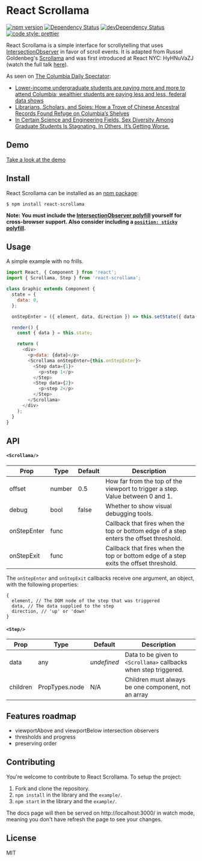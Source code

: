 # React Scrollama

[![npm version](https://badge.fury.io/js/react-scrollama.svg)](https://badge.fury.io/js/react-scrollama)
[![Dependency Status](https://david-dm.org/jsonkao/react-scrollama.svg)](https://david-dm.org/jsonkao/react-scrollama)
[![devDependency Status](https://david-dm.org/jsonkao/react-scrollama/dev-status.svg)](https://david-dm.org/jsonkao/react-scrollama?type=dev)
[![code style: prettier](https://img.shields.io/badge/code_style-prettier-ff69b4.svg?style=flat-square)](https://github.com/prettier/prettier)

React Scrollama is a simple interface for scrollytelling that uses [IntersectionObserver](https://developer.mozilla.org/docs/Web/API/Intersection_Observer_API) in favor of scroll events. It is adapted from Russel Goldenbeg's [Scrollama](https://github.com/russellgoldenberg/scrollama/) and was first introduced at React NYC: HyHNuVaZJ (watch the full talk [here](https://www.youtube.com/watch?v=zR_LDPLMUvE)).

As seen on [The Columbia Daily Spectator](columbiaspectator.com):
- [Lower-income undergraduate students are paying more and more to attend Columbia; wealthier students are paying less and less, federal data shows](https://www.columbiaspectator.com/news/net-price-inequity/)
- [Librarians, Scholars, and Spies: How a Trove of Chinese Ancestral Records Found Refuge on Columbia’s Shelves](https://www.columbiaspectator.com/eye/2019/03/26/genealogy/)
- [In Certain Science and Engineering Fields, Sex Diversity Among Graduate Students Is Stagnating. In Others, It’s Getting Worse.](https://www.columbiaspectator.com/eye-lead/graduate-sex-diversity/)

## Demo

[Take a look at the demo](https://jsonkao.github.io/react-scrollama/)

## Install

React Scrollama can be installed as an [npm package](https://www.npmjs.com/package/react-scrollama):
```
$ npm install react-scrollama
```

**Note: You must include the [IntersectionObserver polyfill](https://www.npmjs.com/package/intersection-observer) yourself for cross-browser support. Also consider including a [`position: sticky` polyfill](https://github.com/dollarshaveclub/stickybits).**

## Usage

A simple example with no frills.

```js
import React, { Component } from 'react';
import { Scrollama, Step } from 'react-scrollama';

class Graphic extends Component {
  state = {
    data: 0,
  };

  onStepEnter = ({ element, data, direction }) => this.setState({ data });

  render() {
    const { data } = this.state;

    return (
      <div>
        <p>data: {data}</p>
        <Scrollama onStepEnter={this.onStepEnter}>
          <Step data={1}>
            <p>step 1</p>
          </Step>
          <Step data={2}>
            <p>step 2</p>
          </Step>
        </Scrollama>
      </div>
    );
  }
}
```

## API

#### `<Scrollama/>`

| Prop        | Type   | Default | Description                                                                            |
|-------------|--------|---------|----------------------------------------------------------------------------------------|
| offset      | number | 0.5     | How far from the top of the viewport to trigger a step. Value between 0 and 1.         |
| debug       | bool   | false   | Whether to show visual debugging tools.                                                |
| onStepEnter | func   |         | Callback that fires when the top or bottom edge of a step enters the offset threshold. |
| onStepExit  | func   |         | Callback that fires when the top or bottom edge of a step exits the offset threshold.  |

The `onStepEnter` and `onStepExit` callbacks receive one argument, an object, with the following properties:

```
{
  element, // The DOM node of the step that was triggered
  data, // The data supplied to the step
  direction, // 'up' or 'down'
}
```

#### `<Step/>`

| Prop     | Type           | Default     | Description                                                      |
|----------|----------------|-------------|------------------------------------------------------------------|
| data     | any            | _undefined_ | Data to be given to `<Scrollama>` callbacks when step triggered. |
| children | PropTypes.node |    N/A      | Children must always be one component, not an array              |

## Features roadmap

* viewportAbove and viewportBelow intersection observers
* thresholds and progress
* preserving order

## Contributing

You're welcome to contribute to React Scrollama. To setup the project:
1. Fork and clone the repository.
2. `npm install` in the library and the `example/`.
3. `npm start` in the library and the `example/`.

The docs page will then be served on http://localhost:3000/ in watch mode, meaning you don't have refresh the page to see your changes.

## License

MIT
